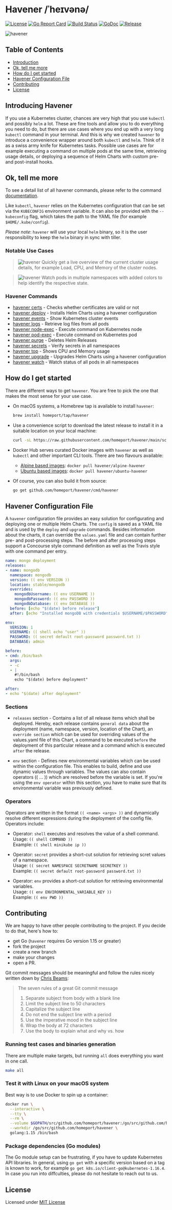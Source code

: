 # Havener /ˈheɪvənə/

[![License](https://img.shields.io/github/license/homeport/havener.svg)](https://github.com/homeport/havener/blob/main/LICENSE)
[![Go Report Card](https://goreportcard.com/badge/github.com/homeport/havener)](https://goreportcard.com/report/github.com/homeport/havener)
[![Build Status](https://travis-ci.com/homeport/havener.svg?branch=develop)](https://travis-ci.com/homeport/havener)
[![GoDoc](https://godoc.org/github.com/homeport/havener?status.svg)](https://godoc.org/github.com/homeport/havener)
[![Release](https://img.shields.io/github/release/homeport/havener.svg)](https://github.com/homeport/havener/releases/latest)

![havener](.docs/images/logo.png?raw=true "Havener logo - a pelican with pirate hat")

## Table of Contents

- [Introduction](#introducing-havener)
- [Ok, tell me more](#ok-tell-me-more)
- [How do I get started](#how-do-i-get-started)
- [Havener Configuration File](#havener-configuration-file)
- [Contributing](#contributing)
- [License](#license)

## Introducing Havener

If you use a Kubernetes cluster, chances are very high that you use `kubectl` and possibly `helm` a lot. These are fine tools and allow you to do everything you need to do, but there are use cases where you end up with a very long `kubectl` command in your terminal. And this is why we created `havener` to introduce a convenience wrapper around both `kubectl` and `helm`. Think of it as a swiss army knife for Kubernetes tasks. Possible use cases are for example executing a command on multiple pods at the same time, retrieving usage details, or deploying a sequence of Helm Charts with custom pre- and post-install hooks.

## Ok, tell me more

To see a detail list of all havener commands, please refer to the command [documentation](/.docs/commands/havener.md).

Like `kubectl`, `havener` relies on the Kubernetes configuration that can be set via the `KUBECONFIG` environment variable. It can also be provided with the `--kubeconfig` flag, which takes the path to the YAML file (for example `$HOME/.kube/config`).

_Please note_: `havener` will use your local `helm` binary, so it is the user responsibility to keep the `helm` binary in sync with tiller.

### Notable Use Cases

> ![havener](.docs/images/havener-top.png?raw=true "Havener terminal screenshot of top command")
> Quickly get a live overview of the current cluster usage details, for example Load, CPU, and Memory of the cluster nodes.

> ![havener](.docs/images/havener-watch.png?raw=true "Havener terminal screenshot of watch command")
> Watch pods in multiple namespaces with added colors to help identify the respective state.

### Havener Commands

- [havener certs](.docs/commands/havener_certs.md) - Checks whether certificates are valid or not
- [havener deploy](.docs/commands/havener_deploy.md) - Installs Helm Charts using a havener configuration
- [havener events](.docs/commands/havener_events.md) - Show Kubernetes cluster events
- [havener logs](.docs/commands/havener_logs.md) - Retrieve log files from all pods
- [havener node-exec](.docs/commands/havener_node-exec.md) - Execute command on Kubernetes node
- [havener pod-exec](.docs/commands/havener_pod-exec.md) - Execute command on Kubernetes pod
- [havener purge](.docs/commands/havener_purge.md) - Deletes Helm Releases
- [havener secrets](.docs/commands/havener_secrets.md) - Verify secrets in all namespaces
- [havener top](.docs/commands/havener_top.md) - Shows CPU and Memory usage
- [havener upgrade](.docs/commands/havener_upgrade.md) - Upgrades Helm Charts using a havener configuration
- [havener watch](.docs/commands/havener_watch.md) - Watch status of all pods in all namespaces

## How do I get started

There are different ways to get `havener`. You are free to pick the one that makes the most sense for your use case.

- On macOS systems, a Homebrew tap is available to install `havener`:

  ```sh
  brew install homeport/tap/havener
  ```

- Use a convenience script to download the latest release to install it in a suitable location on your local machine:

  ```sh
  curl -sL https://raw.githubusercontent.com/homeport/havener/main/scripts/download-latest.sh | bash
  ```

- Docker Hub serves curated Docker images with `havener` as well as  `kubectl` and other important CLI tools. There are two flavours available:
  - [Alpine based images](https://hub.docker.com/r/havener/alpine-havener/): `docker pull havener/alpine-havener`
  - [Ubuntu based images](https://hub.docker.com/r/havener/ubuntu-havener/): `docker pull havener/ubuntu-havener`

- Of course, you can also build it from source:

  ```sh
  go get github.com/homeport/havener/cmd/havener
  ```

## Havener Configuration File

A `havener` configuration file provides an easy solution for configurating and deploying one or multiple Helm Charts. The `config` is saved as a YAML file and is used by the `deploy` and `upgrade` commands. Besides information about the charts, it can override the `values.yaml` file and can contain further pre- and post-processing steps. The before and after processing steps support a Concourse style command definition as well as the Travis style with one command per entry.

```yml
name: mongo deployment
releases:
- name: mongodb
  namespace: mongodb
  version: (( env VERSION ))
  location: stable/mongodb
  overrides:
    mongodbUsername: (( env USERNAME ))
    mongodbPassword: (( env PASSWORD ))
    mongodbDatabase: (( env DATABASE ))
  before: [echo "$(date) before release"]
  after: [echo "Installed mongoDB with credentials $USERNAME/$PASSWORD"]

env:
  VERSION: 1
  USERNAME: (( shell echo "user" ))
  PASSWORD: (( secret default root-password password.txt ))
  DATABASE: admin

before:
- cmd: /bin/bash
  args:
  - -c
  - |
    #!/bin/bash
    echo "$(date) before deployment"

after:
- echo "$(date) after deployment"
```

### Sections

- `releases` section - Contains a list of all release items which shall be deployed. Hereby, each release contains `general data` about the deployment (name, namespace, version, location of the Chart), an `override section` which can be used for overriding values of the values.yaml file of this Chart, a command to be executed `before` the deployment of this particular release and a command which is executed `after` the release.

- `env` section - Defines new environmental variables which can be used within the configuration file. This enables to build, define and use dynamic values through variables. The values can also contain operators (( ... )) which are resolved before the variable is set. If you're using the `env operator` within this section, you have to make sure that its environmental variable was previously defined.

### Operators

Operators are written in the format `(( <name> <args> ))` and dynamically resolve different expressions during the deployment of the config file. Operators include:

- Operator: `shell` executes and resolves the value of a shell command.
  </br>Usage: `(( shell COMMAND ))`
  </br>Example: `(( shell minikube ip ))`

- Operator: `secret` provides a short-cut solution for retrieving scret values of a namespace.
  </br>Usage: `(( secret NAMESPACE SECRETNAME SECRETKEY ))`
  </br>Example: `(( secret default root-password password.txt ))`

- Operator: `env` provides a short-cut solution for retrieving environmental variables.
  </br>Usage: `(( env ENVIRONMENTAL_VARIABLE_KEY ))`
  </br>Example: `(( env PWD ))`

## Contributing

We are happy to have other people contributing to the project. If you decide to do that, here's how to:

- get Go (`havener` requires Go version 1.15 or greater)
- fork the project
- create a new branch
- make your changes
- open a PR.

Git commit messages should be meaningful and follow the rules nicely written down by [Chris Beams](https://chris.beams.io/posts/git-commit/):
> The seven rules of a great Git commit message
>
> 1. Separate subject from body with a blank line
> 1. Limit the subject line to 50 characters
> 1. Capitalize the subject line
> 1. Do not end the subject line with a period
> 1. Use the imperative mood in the subject line
> 1. Wrap the body at 72 characters
> 1. Use the body to explain what and why vs. how

### Running test cases and binaries generation

There are multiple make targets, but running `all` does everything you want in one call.

```sh
make all
```

### Test it with Linux on your macOS system

Best way is to use Docker to spin up a container:

```sh
docker run \
  --interactive \
  --tty \
  --rm \
  --volume $GOPATH/src/github.com/homeport/havener:/go/src/github.com/homeport/havener \
  --workdir /go/src/github.com/homeport/havener \
  golang:1.15 /bin/bash
```

### Package dependencies (Go modules)

The Go module setup can be frustrating, if you have to update Kubernetes API libraries. In general, using `go get` with a specific version based on a tag is known to work, for example `go get k8s.io/client-go@kubernetes-1.16.4`. In case you run into diffculties, please do not hesitate to reach out to us.

## License

Licensed under [MIT License](https://github.com/homeport/havener/blob/main/LICENSE)
